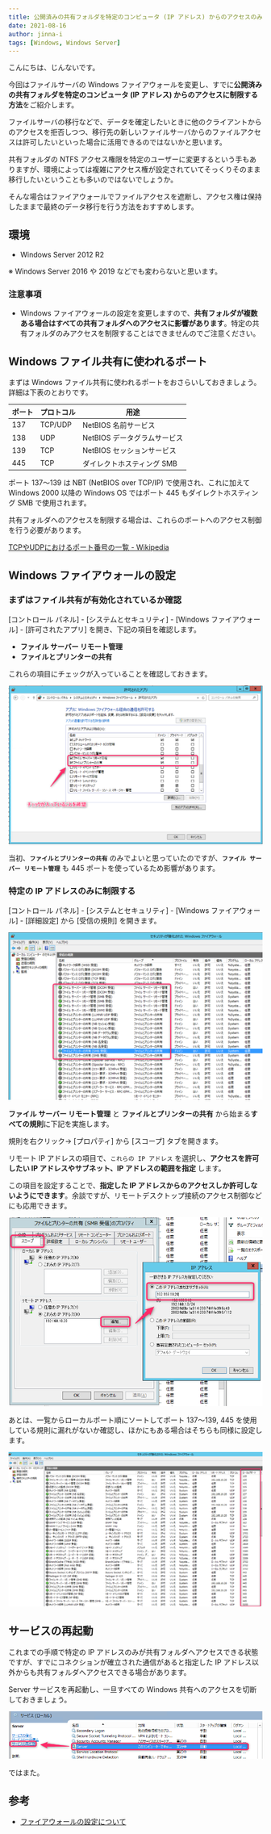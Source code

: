 ```yaml
---
title: 公開済みの共有フォルダを特定のコンピュータ (IP アドレス) からのアクセスのみに制限する方法
date: 2021-08-16
author: jinna-i
tags: [Windows, Windows Server]
---
```


こんにちは、じんないです。

今回はファイルサーバの Windows ファイアウォールを変更し、すでに**公開済みの共有フォルダを特定のコンピュータ (IP アドレス) からのアクセスに制限する方法**をご紹介します。

ファイルサーバの移行などで、データを確定したいときに他のクライアントからのアクセスを拒否しつつ、移行先の新しいファイルサーバからのファイルアクセスは許可したいといった場合に活用できるのではないかと思います。

共有フォルダの NTFS アクセス権限を特定のユーザーに変更するという手もありますが、環境によっては複雑にアクセス権が設定されていてそっくりそのまま移行したいということも多いのではないでしょうか。

そんな場合はファイアウォールでファイルアクセスを遮断し、アクセス権は保持したままで最終のデータ移行を行う方法をおすすめします。

## 環境

- Windows Server 2012 R2

※ Windows Server 2016 や 2019 などでも変わらないと思います。

### 注意事項

- Windows ファイアウォールの設定を変更しますので、**共有フォルダが複数ある場合はすべての共有フォルダへのアクセスに影響があります**。特定の共有フォルダのみアクセスを制限することはできませんのでご注意ください。

## Windows ファイル共有に使われるポート

まずは Windows ファイル共有に使われるポートをおさらいしておきましょう。詳細は下表のとおりです。

ポート | プロトコル | 用途
-- | -- | --
137 | TCP/UDP | NetBIOS 名前サービス
138 | UDP | NetBIOS データグラムサービス
139 | TCP | NetBIOS セッションサービス
445 | TCP | ダイレクトホスティング SMB

ポート 137～139 は NBT (NetBIOS over TCP/IP) で使用され、これに加えて Windows 2000 以降の Windows OS ではポート 445 もダイレクトホスティング SMB で使用されます。

共有フォルダへのアクセスを制限する場合は、これらのポートへのアクセス制御を行う必要があります。 

[TCPやUDPにおけるポート番号の一覧 - Wikipedia](https://ja.wikipedia.org/wiki/TCP%E3%82%84UDP%E3%81%AB%E3%81%8A%E3%81%91%E3%82%8B%E3%83%9D%E3%83%BC%E3%83%88%E7%95%AA%E5%8F%B7%E3%81%AE%E4%B8%80%E8%A6%A7)


## Windows ファイアウォールの設定
### まずはファイル共有が有効化されているか確認

[コントロール パネル] - [システムとセキュリティ] - [Windows ファイアウォール] - [許可されたアプリ] を開き、下記の項目を確認します。

- **ファイル サーバー リモート管理**
- **ファイルとプリンターの共有**

これらの項目にチェックが入っていることを確認しておきます。

![](images/how-to-limit-shared-folders-to-access-only-from-specific-computers-1.png)

当初、**`ファイルとプリンターの共有`** のみでよいと思っていたのですが、**`ファイル サーバー リモート管理`** も 445 ポートを使っているため影響があります。

### 特定の IP アドレスのみに制限する

[コントロール パネル] - [システムとセキュリティ] - [Windows ファイアウォール] - [詳細設定] から [受信の規則] を開きます。

![](images/how-to-limit-shared-folders-to-access-only-from-specific-computers-2.png)

**ファイル サーバー リモート管理** と **ファイルとプリンターの共有** から始まる**すべての規則**に下記を実施します。

規則を右クリック→ [プロパティ] から [スコープ] タブを開きます。

リモート IP アドレスの項目で、`これらの IP アドレス` を選択し、**アクセスを許可したい IP アドレスやサブネット、IP アドレスの範囲を指定** します。

この項目を設定することで、**指定した IP アドレスからのアクセスしか許可しないようにできます**。余談ですが、リモートデスクトップ接続のアクセス制御などにも応用できます。

![](images/how-to-limit-shared-folders-to-access-only-from-specific-computers-3.png)

あとは、一覧からローカルポート順にソートしてポート 137～139, 445 を使用している規則に漏れがないか確認し、ほかにもある場合はそちらも同様に設定します。

![](images/how-to-limit-shared-folders-to-access-only-from-specific-computers-4.png)

## サービスの再起動

これまでの手順で特定の IP アドレスのみが共有フォルダへアクセスできる状態ですが、すでにコネクションが確立された通信があると指定した IP アドレス以外からも共有フォルダへアクセスできる場合があります。

Server サービスを再起動し、一旦すべての Windows 共有へのアクセスを切断しておきましょう。

![](images/how-to-limit-shared-folders-to-access-only-from-specific-computers-5.png)

ではまた。

## 参考

- [ファイアウォールの設定について](https://social.technet.microsoft.com/Forums/office/ja-JP/ec9331fa-24c1-4539-81f8-701c395afe86/12501124491245212450124541245712540125231239835373234501239512?forum=winserver8)

